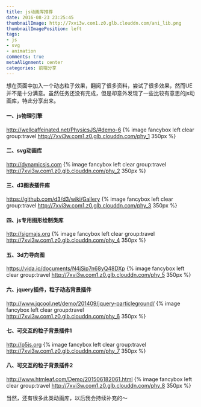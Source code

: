 ```yaml
---
title: js动画库推荐
date: 2016-08-23 23:25:45
thumbnailImage: http://7xvi3w.com1.z0.glb.clouddn.com/ani_lib.png
thumbnailImagePosition: left
tags: 
- js
- svg
- animation
comments: true
metaAlignment: center
categories: 前端分享
---
```

想在页面中加入一个动态粒子效果，翻阅了很多资料，尝试了很多效果，然而UE并不是十分满意。虽然任务还没有完成，但是却意外发现了一些比较有意思的js动画库，特此分享出来。
<!-- more -->
#### 一、js物理引擎
http://wellcaffeinated.net/PhysicsJS/#demo-6
{% image fancybox left clear group:travel http://7xvi3w.com1.z0.glb.clouddn.com/phy_1 350px %}

#### 二、svg动画库
http://dynamicsjs.com
{% image fancybox left clear group:travel http://7xvi3w.com1.z0.glb.clouddn.com/phy_2 350px %}

#### 三、d3图表插件库
https://github.com/d3/d3/wiki/Gallery
{% image fancybox left clear group:travel http://7xvi3w.com1.z0.glb.clouddn.com/phy_3 350px %}

#### 四、js专用图形绘制类库
http://sigmajs.org
{% image fancybox left clear group:travel http://7xvi3w.com1.z0.glb.clouddn.com/phy_4 350px %}

#### 五、3d力导向图
https://vida.io/documents/N4jSip7n68yQ48DXp
{% image fancybox left clear group:travel http://7xvi3w.com1.z0.glb.clouddn.com/phy_5 350px %}

#### 六、jquery插件，粒子动态背景插件
http://www.jqcool.net/demo/201409/jquery-particleground/
{% image fancybox left clear group:travel http://7xvi3w.com1.z0.glb.clouddn.com/phy_6 350px %}

#### 七、可交互的粒子背景插件1
http://p5js.org
{% image fancybox left clear group:travel http://7xvi3w.com1.z0.glb.clouddn.com/phy_7 350px %}

#### 八、可交互的粒子背景插件2
http://www.htmleaf.com/Demo/201506182061.html
{% image fancybox left clear group:travel http://7xvi3w.com1.z0.glb.clouddn.com/phy_8 350px %}

当然，还有很多此类动画库，以后我会持续补充的～

